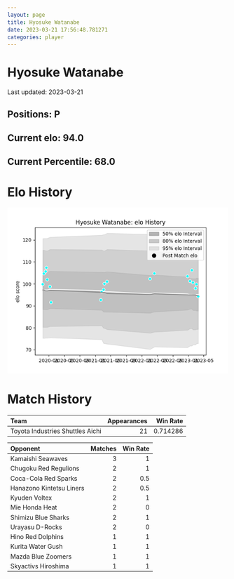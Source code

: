 ```yaml
---  
layout: page  
title: Hyosuke Watanabe  
date: 2023-03-21 17:56:48.781271  
categories: player  
---
```

# Hyosuke Watanabe


Last updated: 2023-03-21
## Positions: P

## Current elo: 94.0

## Current Percentile: 68.0

# Elo History


![elo history](history_HyosukeWatanabe.png)
# Match History


| Team                             |   Appearances |   Win Rate |
|:---------------------------------|--------------:|-----------:|
| Toyota Industries Shuttles Aichi |            21 |   0.714286 |

| Opponent                 |   Matches |   Win Rate |
|:-------------------------|----------:|-----------:|
| Kamaishi Seawaves        |         3 |        1   |
| Chugoku Red Regulions    |         2 |        1   |
| Coca-Cola Red Sparks     |         2 |        0.5 |
| Hanazono Kintetsu Liners |         2 |        0.5 |
| Kyuden Voltex            |         2 |        1   |
| Mie Honda Heat           |         2 |        0   |
| Shimizu Blue Sharks      |         2 |        1   |
| Urayasu D-Rocks          |         2 |        0   |
| Hino Red Dolphins        |         1 |        1   |
| Kurita Water Gush        |         1 |        1   |
| Mazda Blue Zoomers       |         1 |        1   |
| Skyactivs Hiroshima      |         1 |        1   |